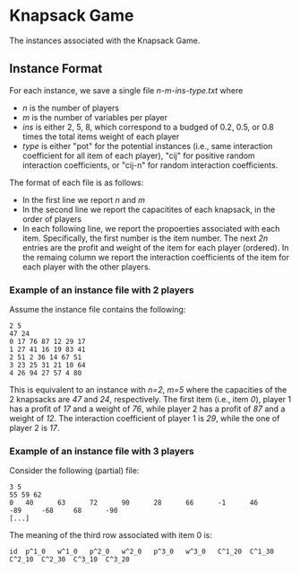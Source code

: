 # Knapsack Game
The instances associated with the Knapsack Game.

## Instance Format

For each instance, we save a single file _n-m-ins-type.txt_ where
- _n_ is the number of players
- _m_ is the number of variables per player
- _ins_ is either 2, 5, 8, which correspond to a budged of 0.2, 0.5, or 0.8 times the total items weight of each player
- _type_ is either "pot" for the potential instances (i.e., same interaction coefficient for all item of each player), "cij" for positive random interaction coefficients, or "cij-n" for random interaction coefficients.

The format of each file is as follows:
- In the first line we report _n_ and _m_
- In the second line we report the capacitites of each knapsack, in the order of players
- In each following line, we report the propoerties associated with each item. Specifically, the first number is the item number. The next _2n_ entries are the profit and weight of the item for each player (ordered). In the remaing column we report the interaction coefficients of the item for each player with the other players.

### Example of an instance file with 2 players
Assume the instance file contains the following:

```
2 5
47 24
0 17 76 87 12 29 17
1 27 41 16 19 83 41
2 51 2 36 14 67 51
3 23 25 31 21 10 64
4 26 94 27 57 4 80

```

This is equivalent to an instance with _n=2_, _m=5_ where the capacities of the 2 knapsacks are _47_ and _24_, respectively.
The first item (i.e., item _0_), player 1 has a profit of _17_ and a weight of _76_, while player 2 has a profit of _87_ and a weight of _12_. The interaction coefficient of player 1 is _29_, while the one of player 2 is _17_.


### Example of an instance file with 3 players
Consider the following (partial) file:

```
3 5
55 59 62
0 	40 		63 		72 		90 		28 		66 		-1 		46 		-89 	-68 	68 		-90
[...]

```

The meaning of the third row associated with item 0 is:
```
id	p^1_0	w^1_0	p^2_0	w^2_0	p^3_0	w^3_0	C^1_20	C^1_30	C^2_10	C^2_30	C^3_10	C^3_20
```

